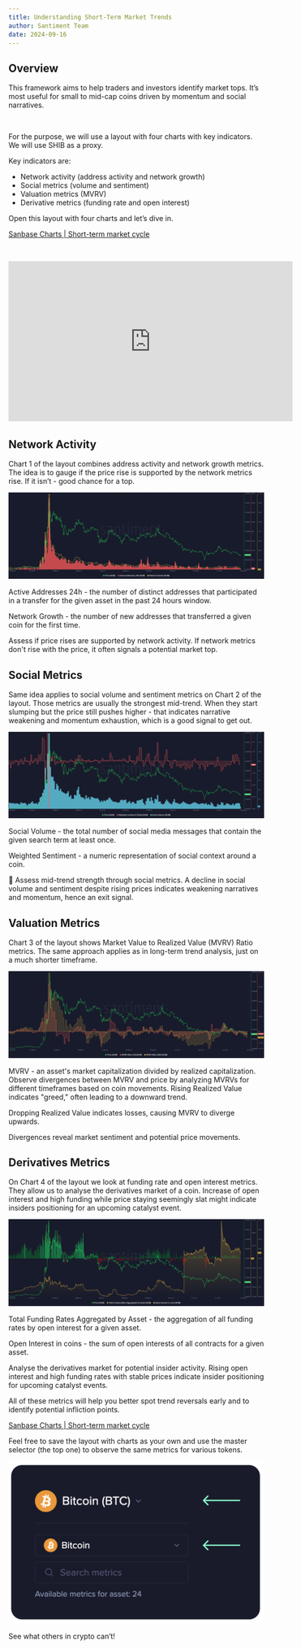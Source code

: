 ```yaml
---
title: Understanding Short-Term Market Trends
author: Santiment Team
date: 2024-09-16
---
```


## Overview

This framework aims to help traders and investors identify market tops. It’s
most useful for small to mid-cap coins driven by momentum and social
narratives.

&nbsp;

For the purpose, we will use a layout with four charts with key indicators. We
will use SHIB as a proxy.

Key indicators are:

- Network activity (address activity and network growth)
- Social metrics (volume and sentiment)
- Valuation metrics (MVRV)
- Derivative metrics (funding rate and open interest)

Open this layout with four charts and let’s dive in.


[Sanbase Charts | Short-term market cycle]( https://app.santiment.net/charts/short-term-over-under-valued-coins-24504)

&nbsp;

<iframe width="560" height="315" src="https://www.youtube.com/embed/oYXcByj5Ano?si=onBtLCOARK8CNB3d" title="YouTube video player" frameborder="0" allow="accelerometer; autoplay; clipboard-write; encrypted-media; gyroscope; picture-in-picture; web-share" referrerpolicy="strict-origin-when-cross-origin" allowfullscreen></iframe>

## Network Activity

Chart 1 of the layout combines address activity and network growth metrics.
The idea is to gauge if the price rise is supported by the network metrics
rise. If it isn’t - good chance for a top.

![noborder](./network_activity.png)

<Notebox type="arrowRight">
Active Addresses 24h - the number of distinct addresses that participated in a
transfer for the given asset in the past 24 hours window.

Network Growth - the number of new addresses that transferred a given coin for
the first time.
</Notebox>

<Notebox type="dart">
Assess if price rises are supported by network activity.
</Notebox>

<Notebox type="brain">
If network metrics don't rise with the price, it often signals a potential
market top.
</Notebox>

## Social Metrics

Same idea applies to social volume and sentiment metrics on Chart 2 of the layout. Those metrics are usually the strongest mid-trend. When they start slumping but the price still pushes higher - that indicates narrative weakening and momentum exhaustion, which is a good signal to get out.

![noborder](./social_metrics.png)

<Notebox type="arrowRight">
Social Volume - the total number of social media messages that contain the
given search term at least once.

Weighted Sentiment - a numeric representation of social context around a coin.
</Notebox>

<Notebox type="dart">
🎯 Assess mid-trend strength through social metrics.
</Notebox>

<Notebox type="brain">
A decline in social volume and sentiment despite rising prices indicates
weakening narratives and momentum, hence an exit signal.
</Notebox>

## Valuation Metrics

Chart 3 of the layout shows Market Value to Realized Value (MVRV) Ratio metrics. The same approach applies as in long-term trend analysis, just on a much shorter timeframe.

![noborder](./valuation_metrics.png)

<Notebox type="arrowRight">
 MVRV - an asset's market capitalization divided by realized capitalization.
</Notebox>

<Notebox type="dart">
Observe divergences between MVRV and price by analyzing MVRVs for different
timeframes based on coin movements.
</Notebox>

<Notebox type="brain">
Rising Realized Value indicates "greed," often leading to a downward trend.

Dropping Realized Value indicates losses, causing MVRV to diverge upwards.

Divergences reveal market sentiment and potential price movements.
</Notebox>

## Derivatives Metrics
On Chart 4 of the layout we look at funding rate and open interest metrics.
They allow us to analyse the derivatives market of a coin. Increase of open
interest and high funding while price staying seemingly slat might indicate
insiders positioning for an upcoming catalyst event.

![noborder](./derivative_metrics.png)

<Notebox type="arrowRight">
Total Funding Rates Aggregated by Asset - the aggregation of all funding rates
by open interest for a given asset.

Open Interest in coins - the sum of open interests of all contracts for a given
asset.
</Notebox>

<Notebox type="dart">
Analyse the derivatives market for potential insider activity.
</Notebox>

<Notebox type="brain">
Rising open interest and high funding rates with stable prices indicate insider
positioning for upcoming catalyst events.
</Notebox>

All of these metrics will help you better spot trend reversals early and to
identify potential infliction points. 

[Sanbase Charts | Short-term market cycle]( https://app.santiment.net/charts/short-term-over-under-valued-coins-24504)

Feel free to save the layout with charts as your own and use the master selector (the top one) to observe the same metrics for various tokens.

![noborder](./selector.png)

See what others in crypto can’t!

